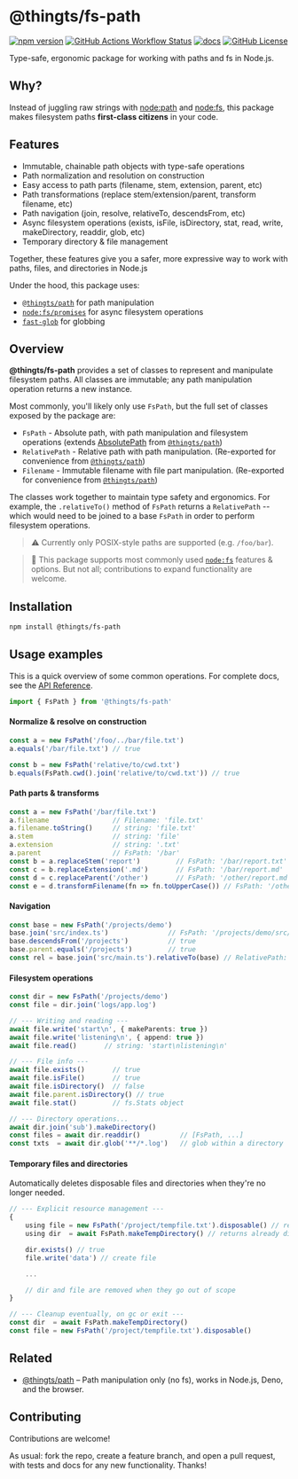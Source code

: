 # @thingts/fs-path

[![npm version](https://img.shields.io/npm/v/@thingts/fs-path.svg)](https://www.npmjs.com/package/@thingts/fs-path)
[![GitHub Actions Workflow Status](https://img.shields.io/github/actions/workflow/status/thingts/fs-path/ci.yaml)](https://github.com/thingts/fs-path/actions/workflows/ci.yaml)
[![docs](https://img.shields.io/badge/docs-typedoc-blue)](https://thingts.github.io/fs-path/)
[![GitHub License](https://img.shields.io/github/license/thingts/fs-path)](LICENSE)


Type-safe, ergonomic package for working with paths and fs in Node.js.

## Why?

Instead of juggling raw strings with
[node:path](https://nodejs.org/api/path.html) and
[node:fs](https://nodejs.org/api/fs.html), this package makes
filesystem paths **first-class citizens** in your code.

## Features

* Immutable, chainable path objects with type-safe operations
* Path normalization and resolution on construction
* Easy access to path parts (filename, stem, extension, parent, etc)
* Path transformations (replace stem/extension/parent, transform filename, etc)
* Path navigation (join, resolve, relativeTo, descendsFrom, etc)
* Async filesystem operations (exists, isFile, isDirectory, stat, read, write, makeDirectory, readdir, glob, etc)
* Temporary directory & file management

Together, these features give you a safer, more expressive way to work with
paths, files, and directories in Node.js

Under the hood, this package uses:

* [`@thingts/path`](https://github.com/thingts/path) for path manipulation
* [`node:fs/promises`](https://nodejs.org/api/fs/promises.html) for async filesystem operations
* [`fast-glob`](https://www.npmjs.com/package/fast-glob) for globbing


## Overview

**@thingts/fs-path** provides a set of classes to represent and manipulate
filesystem paths.  All classes are immutable; any path manipulation
operation returns a new instance.

Most commonly, you'll likely only use `FsPath`, but the full set of classes exposed by the package are:

* `FsPath` - Absolute path, with path manipulation and filesystem operations (extends [AbsolutePath](https://thingts.github.io/path/classes/AbsolutePath.html) from [`@thingts/path`](https://github.com/thingts/path))
* `RelativePath` - Relative path with path manipulation.  (Re-exported for convenience from [`@thingts/path`](https://github.com/thingts/path))
* `Filename` - Immutable filename with file part manipulation.  (Re-exported for convenience from [`@thingts/path`](https://github.com/thingts/path))

The classes work together to maintain type safety and ergonomics.  For
example, the `.relativeTo()` method of `FsPath` returns a `RelativePath`
-- which would need to be joined to a base `FsPath` in order to
perform filesystem operations.

> ⚠️ Currently only POSIX-style paths are supported (e.g. `/foo/bar`).

> 🔧 This package supports most commonly used [`node:fs`](https://nodejs.org/api/fs.html) features & options.  But not all; contributions to expand functionality are welcome.


## Installation

```bash
npm install @thingts/fs-path
```

## Usage examples

This is a quick overview of some common operations. For complete docs, see the [API Reference](https://thingts.github.io/fs-path).


```typescript
import { FsPath } from '@thingts/fs-path'
``` 

#### Normalize & resolve on construction

```typescript
const a = new FsPath('/foo/../bar/file.txt')
a.equals('/bar/file.txt') // true

const b = new FsPath('relative/to/cwd.txt')
b.equals(FsPath.cwd().join('relative/to/cwd.txt')) // true
```

#### Path parts & transforms

```typescript
const a = new FsPath('/bar/file.txt')
a.filename                // Filename: 'file.txt'
a.filename.toString()     // string: 'file.txt'
a.stem                    // string: 'file'
a.extension               // string: '.txt'
a.parent                  // FsPath: '/bar'
const b = a.replaceStem('report')         // FsPath: '/bar/report.txt'
const c = b.replaceExtension('.md')       // FsPath: '/bar/report.md'
const d = c.replaceParent('/other')       // FsPath: '/other/report.md'
const e = d.transformFilename(fn => fn.toUpperCase()) // FsPath: '/other/REPORT.MD'
```

#### Navigation

```typescript
const base = new FsPath('/projects/demo')
base.join('src/index.ts')               // FsPath: '/projects/demo/src/index.ts'
base.descendsFrom('/projects')          // true
base.parent.equals('/projects')         // true
const rel = base.join('src/main.ts').relativeTo(base) // RelativePath: 'src/main.ts'
```

#### Filesystem operations

```typescript
const dir = new FsPath('/projects/demo')
const file = dir.join('logs/app.log')

// --- Writing and reading ---
await file.write('start\n', { makeParents: true })
await file.write('listening\n', { append: true })
await file.read()       // string: 'start\nlistening\n'

// --- File info ---
await file.exists()       // true
await file.isFile()       // true
await file.isDirectory()  // false
await file.parent.isDirectory() // true
await file.stat()         // fs.Stats object

// --- Directory operations...
await dir.join('sub').makeDirectory()
const files = await dir.readdir()          // [FsPath, ...]
const txts  = await dir.glob('**/*.log')   // glob within a directory
```

#### Temporary files and directories

Automatically deletes disposable files and directories when they're no
longer needed.

```typescript
// --- Explicit resource management ---
{
    using file = new FsPath('/project/tempfile.txt').disposable() // register for disposal
    using dir  = await FsPath.makeTempDirectory() // returns already disposable object

    dir.exists() // true
    file.write('data') // create file

    ...

    // dir and file are removed when they go out of scope
}

// --- Cleanup eventually, on gc or exit ---
const dir  = await FsPath.makeTempDirectory() 
const file = new FsPath('/project/tempfile.txt').disposable()
```

## Related

* [@thingts/path](https://github.com/thingts/path) – Path manipulation only (no fs), works in Node.js, Deno, and the browser.

## Contributing

Contributions are welcome!

As usual: fork the repo, create a feature branch, and open a
pull request, with tests and docs for any new functionality.  Thanks!

